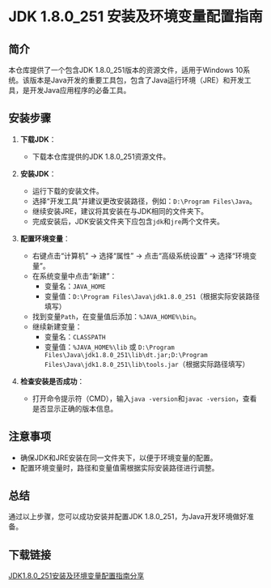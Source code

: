 # JDK 1.8.0_251 安装及环境变量配置指南

## 简介
本仓库提供了一个包含JDK 1.8.0_251版本的资源文件，适用于Windows 10系统。该版本是Java开发的重要工具包，包含了Java运行环境（JRE）和开发工具，是开发Java应用程序的必备工具。

## 安装步骤
1. **下载JDK**：
   - 下载本仓库提供的JDK 1.8.0_251资源文件。

2. **安装JDK**：
   - 运行下载的安装文件。
   - 选择“开发工具”并建议更改安装路径，例如：`D:\Program Files\Java`。
   - 继续安装JRE，建议将其安装在与JDK相同的文件夹下。
   - 完成安装后，JDK安装文件夹下应包含`jdk`和`jre`两个文件夹。

3. **配置环境变量**：
   - 右键点击“计算机” -> 选择“属性” -> 点击“高级系统设置” -> 选择“环境变量”。
   - 在系统变量中点击“新建”：
     - 变量名：`JAVA_HOME`
     - 变量值：`D:\Program Files\Java\jdk1.8.0_251`（根据实际安装路径填写）
   - 找到变量`Path`，在变量值后添加：`%JAVA_HOME%\bin`。
   - 继续新建变量：
     - 变量名：`CLASSPATH`
     - 变量值：`%JAVA_HOME%\lib` 或 `D:\Program Files\Java\jdk1.8.0_251\lib\dt.jar;D:\Program Files\Java\jdk1.8.0_251\lib\tools.jar`（根据实际路径填写）

4. **检查安装是否成功**：
   - 打开命令提示符（CMD），输入`java -version`和`javac -version`，查看是否显示正确的版本信息。

## 注意事项
- 确保JDK和JRE安装在同一文件夹下，以便于环境变量的配置。
- 配置环境变量时，路径和变量值需根据实际安装路径进行调整。

## 总结
通过以上步骤，您可以成功安装并配置JDK 1.8.0_251，为Java开发环境做好准备。

## 下载链接

[JDK1.8.0_251安装及环境变量配置指南分享](https://pan.quark.cn/s/8d73b109cb27)